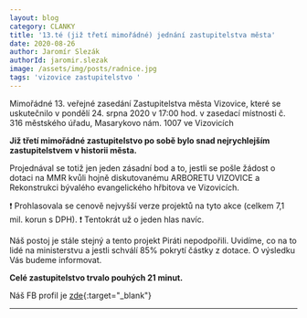 ```yaml
---
layout: blog
category: CLANKY
title: '13.té (již třetí mimořádné) jednání zastupitelstva města'
date: 2020-08-26
author: Jaromír Slezák
authorId: jaromir.slezak
image: /assets/img/posts/radnice.jpg  
tags: 'vizovice zastupitelstvo '
---
```

Mimořádné 13. veřejné zasedání Zastupitelstva města Vizovice, které se uskutečnilo v pondělí 24. srpna 2020 v 17:00 hod. v zasedací místnosti č. 316 městského úřadu, Masarykovo nám. 1007 ve Vizovicích


**Již třetí mimořádné zastupitelstvo po sobě bylo snad nejrychlejším zastupitelstvem v historii města.**


Projednával se totiž jen jeden zásadní bod a to, jestli se pošle žádost o dotaci na MMR kvůli hojně diskutovanému ARBORETU VIZOVICE a Rekonstrukci bývalého evangelického hřbitova ve Vizovicích.

❗ Prohlasovala se cenově nejvyšší verze projektů na tyto akce (celkem 7,1 mil. korun s DPH). ❗
Tentokrát už o jeden hlas navíc. 



Náš postoj je stále stejný a tento projekt Piráti nepodpořili. Uvidíme, co na to lidé na ministerstvu a jestli schválí 85% pokrytí částky z dotace. O výsledku Vás budeme informovat.


**Celé zastupitelstvo trvalo pouhých 21 minut.**

Náš FB profil je [zde](https://www.facebook.com/pirativizovice){:target="_blank"}


---

